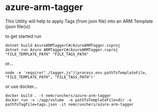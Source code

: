 # azure-arm-tagger

This Utility will help to apply Tags (from json file) into an ARM Template (json file(s))


to get started run 
```
dotnet build AzureARMTaggerC#/AzureARMTagger.csproj
dotnet run Azure ARMTaggerC#/AzureARMTagger.csproj "FILE_TEMPLATE_PATH" "FILE_TAGS_PATH"
```
or...
```
node -e 'require("./tagger.js")(process.env.pathToTemplateFile, "FILE_TEMPLATE_PATH", "FILE_TAGS_PATH")'
```
or use docker...
```
docker build . -t nemcrunchers/azure-arm-tagger
docker run -v :/app/volume  -e pathToTemplateFile=dir -e pathToTagFile=tags.json -it nemcrunchers/azure-arm-tagger
```
